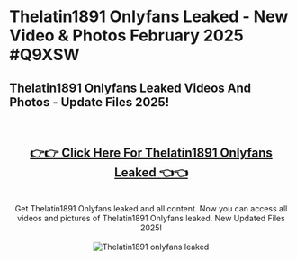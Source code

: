 # Thelatin1891 Onlyfans Leaked - New Video & Photos February 2025 #Q9XSW

<h2>Thelatin1891 Onlyfans Leaked Videos And Photos - Update Files 2025!</h2>
<br>
<div align="center">
<h2><a href="https://links2leaks.com?utm_source=thelatin1891&utm_medium=git92" rel="nofollow">👉👉 Click Here For Thelatin1891 Onlyfans Leaked 👈👈</a></h2>
<br>
Get Thelatin1891 Onlyfans leaked and all content. Now you can access all videos and pictures of Thelatin1891 Onlyfans leaked. New Updated Files 2025!
<br>
<br>
<a href="https://links2leaks.com?utm_source=thelatin1891&utm_medium=git92" rel="nofollow" data-target="animated-image.originalLink"><img src="https://i.ibb.co/Gkj2r4b/banner.png" alt="Thelatin1891 onlyfans leaked" style="max-width: 100%; display: inline-block;" data-target="animated-image.originalImage"></a>
</div>
<br>
